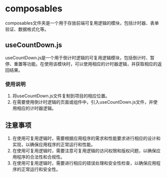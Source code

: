 # composables

composables文件夹是一个用于存放前端可复用逻辑的模块，包括计时器、表单验证、数据格式化等。

## useCountDown.js

useCountDown.js是一个用于倒计时逻辑的可复用逻辑模块，包括倒计时、暂停、重置等功能。在使用该模块时，可以使用相应的计时器逻辑，并获取相应的返回结果。

### 使用说明

1. 将useCountDown.js文件复制到项目的相应位置。
2. 在需要使用倒计时逻辑的页面或组件中，引入useCountDown.js文件，并使用相应的计时器逻辑。

## 注意事项

1. 在使用可复用逻辑时，需要根据应用程序的需求和性能要求进行相应的设计和实现，以确保应用程序的正常运行和性能。
2. 在使用可复用逻辑时，需要注意可复用逻辑的访问权限和版权问题，以确保应用程序的合法性和合规性。
3. 在使用可复用逻辑时，需要进行相应的错误处理和安全性检查，以确保应用程序的正常运行和安全性。
